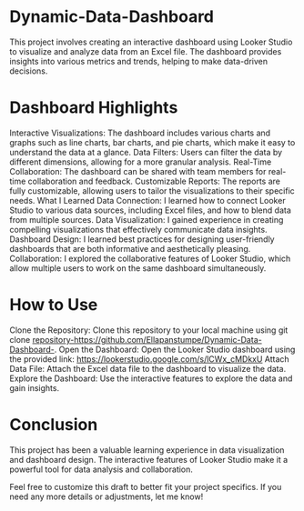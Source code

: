 # Dynamic-Data-Dashboard
This project involves creating an interactive dashboard using Looker Studio to visualize and analyze data from an Excel file. The dashboard provides insights into various metrics and trends, helping to make data-driven decisions.

# Dashboard Highlights
Interactive Visualizations: The dashboard includes various charts and graphs such as line charts, bar charts, and pie charts, which make it easy to understand the data at a glance.
Data Filters: Users can filter the data by different dimensions, allowing for a more granular analysis.
Real-Time Collaboration: The dashboard can be shared with team members for real-time collaboration and feedback.
Customizable Reports: The reports are fully customizable, allowing users to tailor the visualizations to their specific needs.
What I Learned
Data Connection: I learned how to connect Looker Studio to various data sources, including Excel files, and how to blend data from multiple sources.
Data Visualization: I gained experience in creating compelling visualizations that effectively communicate data insights.
Dashboard Design: I learned best practices for designing user-friendly dashboards that are both informative and aesthetically pleasing.
Collaboration: I explored the collaborative features of Looker Studio, which allow multiple users to work on the same dashboard simultaneously.
# How to Use
Clone the Repository: Clone this repository to your local machine using git clone <repository-https://github.com/Ellapanstumpe/Dynamic-Data-Dashboard->.
Open the Dashboard: Open the Looker Studio dashboard using the provided link: https://lookerstudio.google.com/s/lCWx_cMDkxU
Attach Data File: Attach the Excel data file to the dashboard to visualize the data.
Explore the Dashboard: Use the interactive features to explore the data and gain insights.
# Conclusion
This project has been a valuable learning experience in data visualization and dashboard design. The interactive features of Looker Studio make it a powerful tool for data analysis and collaboration.

Feel free to customize this draft to better fit your project specifics. If you need any more details or adjustments, let me know!
